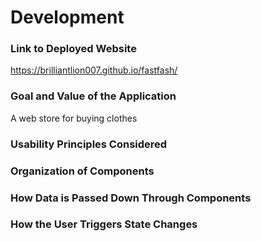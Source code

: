 # Development

### Link to Deployed Website
https://brilliantlion007.github.io/fastfash/

### Goal and Value of the Application
A web store for buying clothes

### Usability Principles Considered

### Organization of Components

### How Data is Passed Down Through Components

### How the User Triggers State Changes


